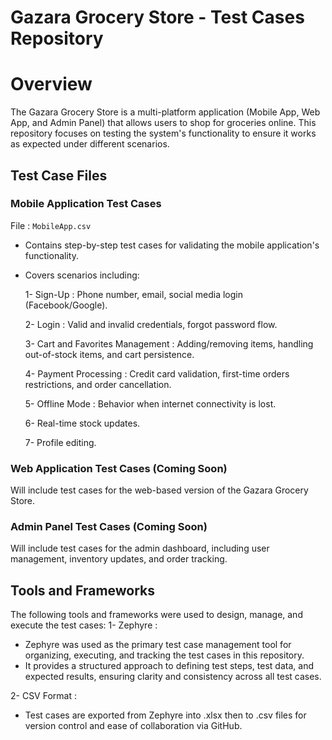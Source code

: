 # Gazara Grocery Store - Test Cases Repository 
# Overview 
The Gazara Grocery Store  is a multi-platform application (Mobile App, Web App, and Admin Panel) that allows users to shop for groceries online. This repository focuses on testing the system's functionality to ensure it works as expected under different scenarios. 

## Test Case Files 
### Mobile Application Test Cases 
File : `MobileApp.csv`
- Contains step-by-step test cases for validating the mobile application's functionality.
- Covers scenarios including:

  1- Sign-Up : Phone number, email, social media login (Facebook/Google).

  2- Login : Valid and invalid credentials, forgot password flow.

  3- Cart and Favorites Management : Adding/removing items, handling out-of-stock items, and cart persistence.

  4- Payment Processing : Credit card validation, first-time orders restrictions, and order cancellation.

  5- Offline Mode : Behavior when internet connectivity is lost.

  6- Real-time stock updates.

  7- Profile editing.
             
### Web Application Test Cases (Coming Soon) 
Will include test cases for the web-based version of the Gazara Grocery Store.
     
### Admin Panel Test Cases (Coming Soon) 
Will include test cases for the admin dashboard, including user management, inventory updates, and order tracking.

## Tools and Frameworks 
The following tools and frameworks were used to design, manage, and execute the test cases: 
1- Zephyre : 
  - Zephyre was used as the primary test case management tool for organizing, executing, and tracking the test cases in this repository.
  - It provides a structured approach to defining test steps, test data, and expected results, ensuring clarity and consistency across all test cases.
         
2- CSV Format : 
  - Test cases are exported from Zephyre into .xlsx then to .csv files for version control and ease of collaboration via GitHub.
         
  
